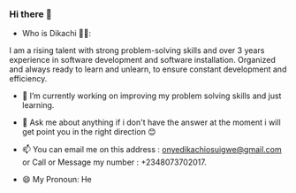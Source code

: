 ### Hi there 👋

<!--
**Dikachi-Dev/Dikachi-Dev** is a ✨ _special_ ✨ repository because its `README.md` (this file) appears on your GitHub profile.

Here are some ideas to get you started:

- 🔭 I’m currently working on ...
- 🌱 I’m currently learning ...
- 👯 I’m looking to collaborate on ...
- 🤔 I’m looking for help with ...
- 💬 Ask me about ...
- 📫 How to reach me: ...
- 😄 Pronouns: ...
- ⚡ Fun fact: ...
-->
- Who is Dikachi 🤷‍♂️: 

I am a rising talent with strong problem-solving skills and over 3 years experience in software development and 
software installation. Organized and always ready to learn and unlearn, to ensure constant development and 
efficiency.

- 🌱 I’m currently working on improving my problem solving skills and just learning.

- 💬 Ask me about anything if i don't have the answer at the moment i will get point you in the right direction 😊
- 📫 You can email me on  this address : onyedikachiosuigwe@gmail.com  or Call or Message my number : +2348073702017.
- 😄 My Pronoun: He


